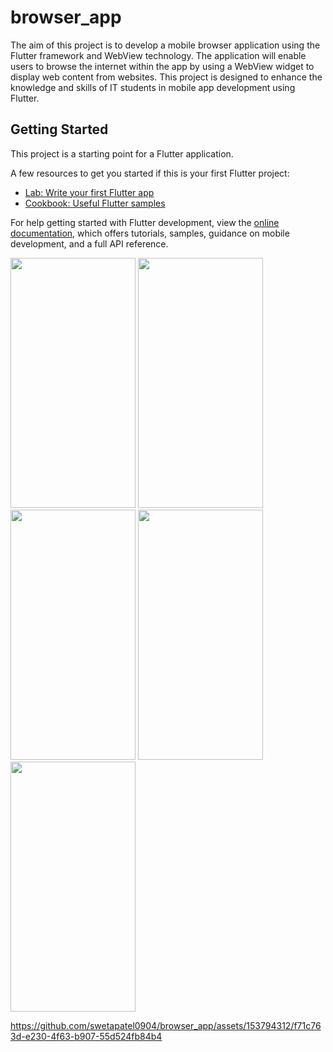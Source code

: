 # browser_app


The aim of this project is to develop a mobile browser application using the Flutter framework
and WebView technology. The application will enable users to browse the internet within the app
by using a WebView widget to display web content from websites. This project is designed to
enhance the knowledge and skills of IT students in mobile app development using Flutter.

## Getting Started

This project is a starting point for a Flutter application.

A few resources to get you started if this is your first Flutter project:

- [Lab: Write your first Flutter app](https://docs.flutter.dev/get-started/codelab)
- [Cookbook: Useful Flutter samples](https://docs.flutter.dev/cookbook)

For help getting started with Flutter development, view the
[online documentation](https://docs.flutter.dev/), which offers tutorials,
samples, guidance on mobile development, and a full API reference.
<p>
  <img src = "https://github.com/swetapatel0904/browser_app/assets/153794312/ab52d74e-2269-40f6-b329-00351207af7a" height="400px" width="200px"/>
  <img src = "https://github.com/swetapatel0904/browser_app/assets/153794312/9983a7a6-7695-4314-b090-1cf39dcc1535" height="400px" width="200px"/>
  <img src = "https://github.com/swetapatel0904/browser_app/assets/153794312/a358c689-aff1-4e43-a95d-650e231ef037" height="400px" width="200px"/>
  <img src = "https://github.com/swetapatel0904/browser_app/assets/153794312/12f4be7d-c986-47e3-a6a9-e3f70a501909" height="400px" width="200px"/>
  <img src = "https://github.com/swetapatel0904/browser_app/assets/153794312/090f0183-fc58-46bb-bf1d-349f577d85d7" height="400px" width="200px"/>

https://github.com/swetapatel0904/browser_app/assets/153794312/f71c763d-e230-4f63-b907-55d524fb84b4
</p>

